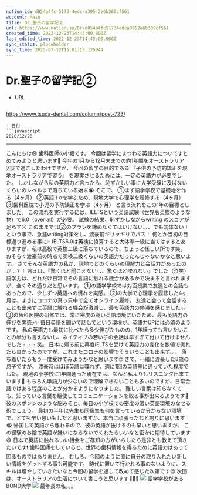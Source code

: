 ```yaml
---
notion_id: d854a4fc-5173-4edc-a395-2e6b389cf561
account: Main
title: Dr.聖子の留学記②
url: https://www.notion.so/Dr-d854a4fc51734edca3952e6b389cf561
created_time: 2022-12-23T14:45:00.000Z
last_edited_time: 2022-12-23T14:45:00.000Z
sync_status: placeholder
sync_time: 2025-07-12T15:01:15.125944
---
```

# Dr.聖子の留学記②

- URL
  ```javascript
https://www.tsuda-dental.com/column/post-723/
  ```
- 日付
  ```javascript
2020/12/28
  ```
---
こんにちは😃
歯科医師の小堀です。
今回は留学にまつわる英語力についてまとめてみようと思います🧐
今年の1月から12月末までの約1年間をオーストラリア🇦🇺で過ごしたわけですが、
今回の留学の目的である
『子供の予防的矯正を現地オーストラリアで習う』
を現実させるためには、一定の英語力が必要でした。
しかしながら私の英語力と言ったら、恥ずかしい事に大学受験に及ばないくらいのレベルまで落ちている始末😭
そこで、
①まず語学学校で基礎地を作る（4ヶ月）
②英語＋αを学ぶため、現地大学で心理学を履修する（4ヶ月）
③歯科医院で小児の予防矯正を学ぶ（4ヶ月）
と言う流れをこの1年の目標としました。
この流れを実行するには、IELTSという英語試験（世界版英検のような物）で6.0（over all）が必要。
試験の結果、恥ずかしながらwriting のスコアが足らず😢
このままでは②のプランを諦めなくてはいけない、、、でも勿体ない！
という事で、急遽writing対策をし、渡豪前ギリッギリでパス！
何とか当初の目標通り進める事に💦
IELTS6.0は英検に換算すると大体準一級に当てはまるとありますが、私は高校で英検二級に落ちているので、ちょっと怪しい所です笑。
おそらく渡豪前の時点で英検二級くらいの英語力だったんじゃないかなと思います。
さてそんな英語力の私が、現地でどのくらいの理解力と会話力があったのか…？！
答えは、『驚くほど聞こえないし、驚くほど喋れない』でした（泣笑）
語学力は、どれだけ日常でその言語に触れる機会があるかで決まると言われますが、全くその通りだと思います。
①の語学学校では対面授業で友達との会話もあったので、少しずつ英語への慣れを実感。
②の大学で心理学を履修した4ヶ月は、まさにコロナの真っ只中で全てオンライン履修。
友達と会って会話することも出来ずに英語に触れる機会が激減し、最も英語力の停滞を感じました⤵️。
③の歯科医院の研修では、常に密度の高い英語環境にいたため、最も英語力の伸びを実感⤴️✨
毎日英語を聞いて話してという環境が、英語力UPには必須のようです。
私の英語力も最初に比べたら多少伸びたものの、1年経っても言いたいことの半分も言えないし、ネイティブの若い子の会話は早すぎて付いて行けませんでした・・・笑。
日本に帰る前に再度IELTSを受けて英語力の変化を数値で測れたら良かったのですが、これまたコロナの影響でそういうことも出来ず。。。
落ち着いたらもう一度受けてみようかなと思います🤓
さて、一緒に渡豪した8歳の息子ですが。
渡豪時はほぼ英語は喋れず、週に1回の英語塾に通っていた程度でした。
現地の小学校に1年間通った現在では、なんと私よりもリスニング出来ています🤭
もちろん単語力が少ないので理解できないことも多いのですが、日常会話ではある程度のことが分かるようになりました。
難しい言葉は知らなくても、知っている言葉を駆使してコミュニケーションを取る事が出来るようです🤔
彼のスポンジのような脳みそと、毎日の小学校での密度の濃い英語環境のなせる術でしょう。
最初の半年は先生も同級生も何を言っているか分からない環境で、とても辛い思いもしたと思いますが、本当に頑張ったなと誇りに思います😭
帰国して英語から離れるので、彼の英語が抜けるのも早いと思いますが、
この経験のお陰で英語が嫌いにならないでくれたらいいなと密かに期待しています😅
日本で英語に触れるいい機会をご存知の方がいらしたら是非とも教えて頂きたいです❗️
歯科医師をしていると、世界の歯科情報を得るために英語力はあって困るものではありません。
むしろ、今回のように直に自分の取り入れたい新しい情報をゲットする事も可能です。
時代に置いて行かれる事のないように、スキルは増やしていきたいなと今回の留学を通して改めて感じた次第です😊
次回は、オーストラリアの生活について書こうと思います🦘🇦🇺
![](https://www.tsuda-dental.com/column/_data/contribute/images/723_1_18.jpg)
語学学校があるBOND大学
![](https://www.tsuda-dental.com/column/_data/contribute/images/723_1_19.jpg)
最年長の私。。。